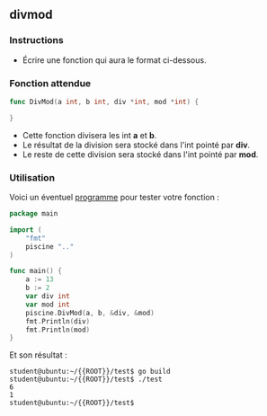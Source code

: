## divmod

### Instructions

-   Écrire une fonction qui aura le format ci-dessous.

### Fonction attendue

```go
func DivMod(a int, b int, div *int, mod *int) {

}
```

-   Cette fonction divisera les int **a** et **b**.
-   Le résultat de la division sera stocké dans l'int pointé par **div**.
-   Le reste de cette division sera stocké dans l'int pointé par **mod**.

### Utilisation

Voici un éventuel [programme](TODO-LINK) pour tester votre fonction :

```go
package main

import (
    "fmt"
    piscine ".."
)

func main() {
	a := 13
	b := 2
	var div int
	var mod int
	piscine.DivMod(a, b, &div, &mod)
	fmt.Println(div)
	fmt.Println(mod)
}
```

Et son résultat :

```console
student@ubuntu:~/{{ROOT}}/test$ go build
student@ubuntu:~/{{ROOT}}/test$ ./test
6
1
student@ubuntu:~/{{ROOT}}/test$
```
